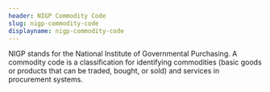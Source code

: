 ```yaml
---
header: NIGP Commodity Code
slug: nigp-commodity-code
displayname: nigp-commodity-code
---
```


NIGP stands for the National Institute of Governmental Purchasing. A commodity code is a classification for identifying commodities (basic goods or products that can be traded, bought, or sold) and services in procurement systems.
